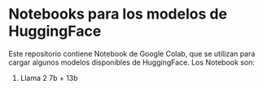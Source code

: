 # Notebooks para los modelos de HuggingFace
Este repositorio contiene Notebook de Google Colab, que se utilizan para cargar algunos modelos disponibles de HuggingFace. 
Los Notebook son:
1. Llama 2 7b + 13b 
